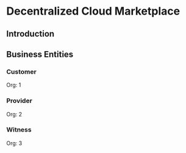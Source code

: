 <a name="top"></a>

# Decentralized Cloud Marketplace

## Introduction

## Business Entities
### Customer
Org: 1

### Provider
Org: 2

### Witness
Org: 3